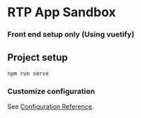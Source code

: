 # RTP App Sandbox

### Front end setup only (Using vuetify)

## Project setup

```
npm run serve
```

### Customize configuration

See [Configuration Reference](https://cli.vuejs.org/config/).
